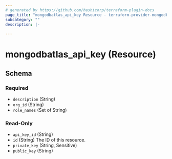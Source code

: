 ```yaml
---
# generated by https://github.com/hashicorp/terraform-plugin-docs
page_title: "mongodbatlas_api_key Resource - terraform-provider-mongodbatlas"
subcategory: ""
description: |-
  
---
```


# mongodbatlas_api_key (Resource)





<!-- schema generated by tfplugindocs -->
## Schema

### Required

- `description` (String)
- `org_id` (String)
- `role_names` (Set of String)

### Read-Only

- `api_key_id` (String)
- `id` (String) The ID of this resource.
- `private_key` (String, Sensitive)
- `public_key` (String)
